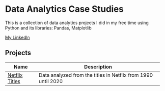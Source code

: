 # Data Analytics Case Studies
This is a collection of data analytics projects I did in my free time using Python and its libraries: Pandas, Matplotlib

[My LinkedIn](https://www.linkedin.com/in/albraa-alsakor-90b218212/)

## Projects
| Name | Description |
|-|-|
| [Netflix Titles](https://github.com/royalfalcon1146/data-analytics-case-studies/tree/main/netflix-titles) | Data analyzed from the titles in Netflix from 1990 until 2020|
